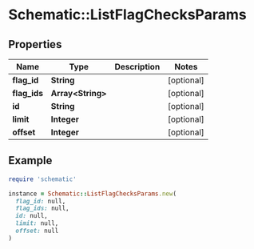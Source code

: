# Schematic::ListFlagChecksParams

## Properties

| Name | Type | Description | Notes |
| ---- | ---- | ----------- | ----- |
| **flag_id** | **String** |  | [optional] |
| **flag_ids** | **Array&lt;String&gt;** |  | [optional] |
| **id** | **String** |  | [optional] |
| **limit** | **Integer** |  | [optional] |
| **offset** | **Integer** |  | [optional] |

## Example

```ruby
require 'schematic'

instance = Schematic::ListFlagChecksParams.new(
  flag_id: null,
  flag_ids: null,
  id: null,
  limit: null,
  offset: null
)
```

